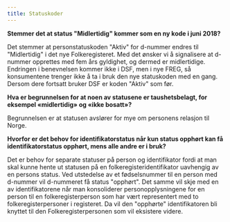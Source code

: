 ```yaml
---
title: Statuskoder
---
```


**Stemmer det at status "Midlertidig" kommer som en ny kode i juni 2018?**

Det stemmer at personstatuskoden "Aktiv" for d-nummer endres til "Midlertidig" i det nye Folkeregisteret. Med det ønsker
vi å signalisere at d-nummer opprettes med fem års gyldighet, og dermed er midlertidige. Endringen i benevnelsen kommer
ikke i DSF, men i nye FREG, så konsumentene trenger ikke å ta i bruk den nye statuskoden med en gang. Dersom dere fortsatt
bruker DSF er koden "Aktiv" som før.

**Hva er begrunnelsen for at noen av statusene er taushetsbelagt, for eksempel «midlertidig» og «ikke bosatt»?**

Begrunnelsen er at statusen avslører for mye om personens relasjon til Norge.

**Hvorfor er det behov for identifikatorstatus når kun status opphørt kan få identifikatorstatus opphørt, mens alle andre er i bruk?**

Det er behov for separate statuser på person og identifikator fordi at man skal kunne hente ut statusen på en folkeregisteridentifikator uavhengig av en persons status. Ved utstedelse av et fødselsnummer til en person med d-nummer vil d-nummeret få status "opphørt". Det samme vil skje med en av identifikatorene når man konsoliderer personopplysningene for en person til en folkeregisterperson som har vært representert med to folkeregisterpersoner i registeret. Da vil den "opphørte" identifikatoren bli knyttet til den Folkeregisterpersonen som vil eksistere videre.
